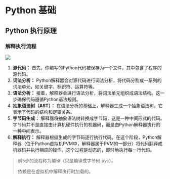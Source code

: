 # Python 基础

## Python 执行原理

### 解释执行流程

![](/home/arvin/mywork/python/py-basic/doc/imgs/python-execution-process.png)

1. **源代码：** 首先，你编写的Python代码被保存为一个文件，其中包含了程序的源代码。
2. **词法分析：** Python解释器会对源代码进行词法分析，将代码分割成一系列的词法单元，如关键字、标识符、运算符等。
3. **语法分析：** 接着，解释器会进行语法分析，将词法单元组织成语法结构。这一步确保代码遵循Python语法规则。
4. **抽象语法树（AST）：** 在语法分析的基础上，解释器生成一个抽象语法树，它表示了代码的结构和逻辑关系。
5. **字节码生成：** 解释器将抽象语法树转换成字节码，这是一种中间形式的代码。字节码并不是直接由计算机硬件执行的机器码，而是由Python解释器执行的一种中间表示。
6. **解释执行：** 解释器根据生成的字节码逐行执行代码。在这个阶段，Python解释器（位于Python虚拟机PVM中，解释器属于PVM的一部分）将代码翻译成机器码并执行相应的操作。这个过程是动态的，即时地执行每一行代码。

> 前5步的流程称为编译（只是编译成字节码.pyc）。
>
> 依赖是在虚拟机中解释执行时加载的。